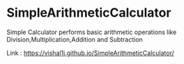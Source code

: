 # SimpleArithmeticCalculator
Simple Calculator performs basic arithmetic operations like Division,Multiplication,Addition and Subtraction


Link : https://vishal1j.github.io/SimpleArithmeticCalculator/
